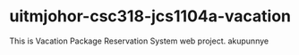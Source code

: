 # uitmjohor-csc318-jcs1104a-vacation
This is Vacation Package Reservation System web project.
akupunnye

